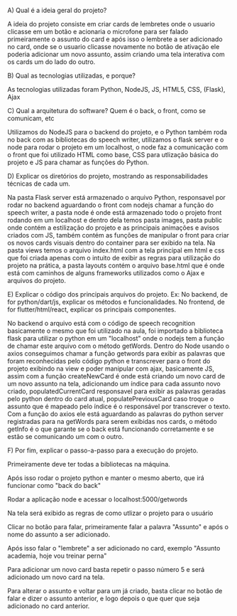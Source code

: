 A) Qual é a ideia geral do projeto?

A ideia do projeto consiste em criar cards de lembretes onde o usuario clicasse em um botão e acionaria o microfone para ser falado primeiramente o assunto do card e após isso o lembrete a ser adicionado no card, onde se o usuario clicasse novamente no botão de ativação ele poderia adicionar um novo assunto, assim criando uma tela interativa com os cards um do lado do outro.

B) Qual as tecnologias utilizadas, e porque?

As tecnologias utilizadas foram Python, NodeJS, JS, HTML5, CSS, (Flask), Ajax

C) Qual a arquitetura do software? Quem é o back, o front, como se comunicam, etc

Utilizamos do NodeJS para o backend do projeto, e o Python também roda no back com as bibliotecas do speech writer, utilizamos o flask server e o node para rodar o projeto em um localhost, o node faz a comunicação com o front que foi utilizado HTML como base, CSS para utlização básica do projeto e JS para chamar as funções do Python.

D) Explicar os diretórios do projeto, mostrando as responsabilidades técnicas de cada um.

Na pasta Flask server está armazenado o arquivo Python, responsavel por rodar no backend aguardando o front com nodejs chamar a função do speech writer, a pasta node é onde está armazenado todo o projeto front rodando em um localhost e dentro dela temos pasta images, pasta public onde contém a estilização do projeto e as principais animações e avisos criados com JS, também contém as funções de manipular o front para criar os novos cards visuais dentro do container para ser exibido na tela. Na pasta views temos o arquivo index.html com a tela principal em html e css que foi criada apenas com o intuito de exibir as regras para utilização do projeto na prática, a pasta layouts contém o arquivo base.html que é onde está com caminhos de alguns frameworks utilizados como o Ajax e arquivos do projeto.

E) Explicar o código dos principais arquivos do projeto. Ex: No backend, de for python/dart/js, explicar os métodos e funcionalidades. No frontend, de for flutter/html/react, explicar os principais componentes.

No backend o arquivo está com o código de speech recognition basicamente o mesmo que foi utilizado na aula, foi importado a biblioteca flask para utilizar o python em um "localhost" onde o nodejs tem a função de chamar este arquivo com o método getWords. Dentro do Node usando o axios conseguimos chamar a função getwords para exibir as palavras que foram reconhecidas pelo código python e transcrever para o front do projeto exibindo na view e poder manipular com ajax, basicamente JS, assim com a função createNewCard é onde está criando um novo card de um novo assunto na tela, adicionando um índice para cada assunto novo criado, populatedCurrentCard responsavel para exibir as palavras geradas pelo python dentro do card atual, populatePreviousCard caso troque o assunto que é mapeado pelo índice é o responsável por transcrever o texto. Com a função do axios  ele está aguardando as palavras do python server registradas para na getWords para serem exibidas nos cards, o método getInfo é o que garante se o back está funcionando corretamente e se estão se comunicando um com o outro.

F) Por fim, explicar o passo-a-passo para a execução do projeto.

Primeiramente deve ter todas a bibliotecas na máquina.

Após isso rodar o projeto python e manter o mesmo aberto, que irá funcionar como "back do back"

Rodar a aplicação node e acessar o localhost:5000/getwords

Na tela será exibido as regras de como utlizar o projeto para o usuário

Clicar no botão para falar, primeiramente falar a palavra "Assunto" e após o nome do assunto a ser adicionado.

Após isso falar o "lembrete" a ser adicionado no card, exemplo "Assunto academia, hoje vou treinar perna"

Para adicionar um novo card basta repetir o passo número 5 e será adicionado um novo card na tela.

Para alterar o assunto e voltar para um já criado, basta clicar no botão de falar e dizer o assunto anterior, e logo depois o que quer que seja adicionado no card anterior.

